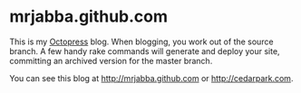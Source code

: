 mrjabba.github.com
==================
This is my [Octopress](http://octopress.org) blog. When blogging, you work out of the source branch. A few handy rake commands will generate and deploy your site, committing an archived version for the master branch.

You can see this blog at http://mrjabba.github.com or http://cedarpark.com.
